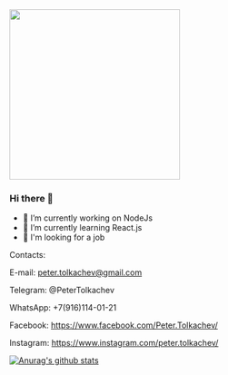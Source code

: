 <img src="https://media.giphy.com/media/eCqFYAVjjDksg/giphy.gif" width="300">

### Hi there 👋

- 🔭 I’m currently working on NodeJs
- 🌱 I’m currently learning React.js
- 👯 I'm looking for a job

Contacts:

E-mail: peter.tolkachev@gmail.com  

Telegram: @PeterTolkachev

WhatsApp: +7(916)114-01-21

Facebook: https://www.facebook.com/Peter.Tolkachev/

Instagram: https://www.instagram.com/peter.tolkachev/


[![Anurag's github stats](https://github-readme-stats.vercel.app/api?username=TolkachevPeter)](https://github.com/anuraghazra/github-readme-stats)

